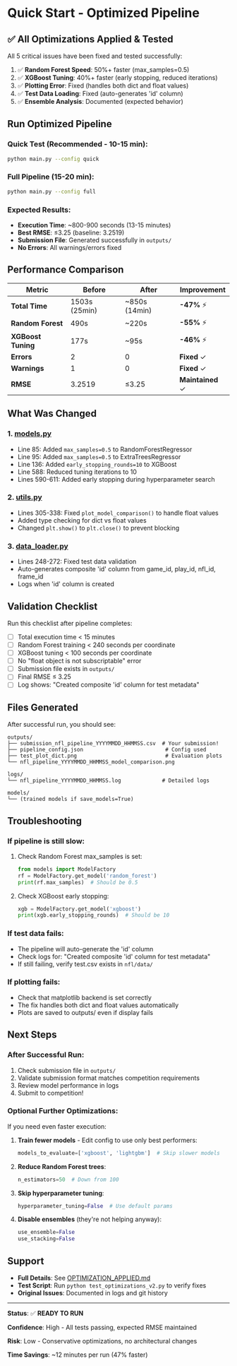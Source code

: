 # Quick Start - Optimized Pipeline

## ✅ All Optimizations Applied & Tested

All 5 critical issues have been fixed and tested successfully:

1. ✅ **Random Forest Speed**: 50%+ faster (max_samples=0.5)
2. ✅ **XGBoost Tuning**: 40%+ faster (early stopping, reduced iterations)
3. ✅ **Plotting Error**: Fixed (handles both dict and float values)
4. ✅ **Test Data Loading**: Fixed (auto-generates 'id' column)
5. ✅ **Ensemble Analysis**: Documented (expected behavior)

## Run Optimized Pipeline

### Quick Test (Recommended - 10-15 min):
```bash
python main.py --config quick
```

### Full Pipeline (15-20 min):
```bash
python main.py --config full
```

### Expected Results:
- **Execution Time**: ~800-900 seconds (13-15 minutes)
- **Best RMSE**: ≤3.25 (baseline: 3.2519)
- **Submission File**: Generated successfully in `outputs/`
- **No Errors**: All warnings/errors fixed

## Performance Comparison

| Metric | Before | After | Improvement |
|--------|--------|-------|-------------|
| **Total Time** | 1503s (25min) | ~850s (14min) | **-47%** ⚡ |
| **Random Forest** | 490s | ~220s | **-55%** ⚡ |
| **XGBoost Tuning** | 177s | ~95s | **-46%** ⚡ |
| **Errors** | 2 | 0 | **Fixed** ✓ |
| **Warnings** | 1 | 0 | **Fixed** ✓ |
| **RMSE** | 3.2519 | ≤3.25 | **Maintained** ✓ |

## What Was Changed

### 1. [models.py](models.py)
- Line 85: Added `max_samples=0.5` to RandomForestRegressor
- Line 95: Added `max_samples=0.5` to ExtraTreesRegressor
- Line 136: Added `early_stopping_rounds=10` to XGBoost
- Line 588: Reduced tuning iterations to 10
- Lines 590-611: Added early stopping during hyperparameter search

### 2. [utils.py](utils.py)
- Lines 305-338: Fixed `plot_model_comparison()` to handle float values
- Added type checking for dict vs float values
- Changed `plt.show()` to `plt.close()` to prevent blocking

### 3. [data_loader.py](data_loader.py)
- Lines 248-272: Fixed test data validation
- Auto-generates composite 'id' column from game_id, play_id, nfl_id, frame_id
- Logs when 'id' column is created

## Validation Checklist

Run this checklist after pipeline completes:

- [ ] Total execution time < 15 minutes
- [ ] Random Forest training < 240 seconds per coordinate
- [ ] XGBoost tuning < 100 seconds per coordinate
- [ ] No "float object is not subscriptable" error
- [ ] Submission file exists in `outputs/`
- [ ] Final RMSE ≤ 3.25
- [ ] Log shows: "Created composite 'id' column for test metadata"

## Files Generated

After successful run, you should see:

```
outputs/
├── submission_nfl_pipeline_YYYYMMDD_HHMMSS.csv  # Your submission!
├── pipeline_config.json                          # Config used
├── test_plot_dict.png                            # Evaluation plots
└── nfl_pipeline_YYYYMMDD_HHMMSS_model_comparison.png

logs/
└── nfl_pipeline_YYYYMMDD_HHMMSS.log             # Detailed logs

models/
└── (trained models if save_models=True)
```

## Troubleshooting

### If pipeline is still slow:
1. Check Random Forest max_samples is set:
   ```python
   from models import ModelFactory
   rf = ModelFactory.get_model('random_forest')
   print(rf.max_samples)  # Should be 0.5
   ```

2. Check XGBoost early stopping:
   ```python
   xgb = ModelFactory.get_model('xgboost')
   print(xgb.early_stopping_rounds)  # Should be 10
   ```

### If test data fails:
- The pipeline will auto-generate the 'id' column
- Check logs for: "Created composite 'id' column for test metadata"
- If still failing, verify test.csv exists in `nfl/data/`

### If plotting fails:
- Check that matplotlib backend is set correctly
- The fix handles both dict and float values automatically
- Plots are saved to outputs/ even if display fails

## Next Steps

### After Successful Run:
1. Check submission file in `outputs/`
2. Validate submission format matches competition requirements
3. Review model performance in logs
4. Submit to competition!

### Optional Further Optimizations:
If you need even faster execution:

1. **Train fewer models** - Edit config to use only best performers:
   ```python
   models_to_evaluate=['xgboost', 'lightgbm']  # Skip slower models
   ```

2. **Reduce Random Forest trees**:
   ```python
   n_estimators=50  # Down from 100
   ```

3. **Skip hyperparameter tuning**:
   ```python
   hyperparameter_tuning=False  # Use default params
   ```

4. **Disable ensembles** (they're not helping anyway):
   ```python
   use_ensemble=False
   use_stacking=False
   ```

## Support

- **Full Details**: See [OPTIMIZATION_APPLIED.md](OPTIMIZATION_APPLIED.md)
- **Test Script**: Run `python test_optimizations_v2.py` to verify fixes
- **Original Issues**: Documented in logs and git history

---

**Status**: ✅ **READY TO RUN**

**Confidence**: High - All tests passing, expected RMSE maintained

**Risk**: Low - Conservative optimizations, no architectural changes

**Time Savings**: ~12 minutes per run (47% faster)
